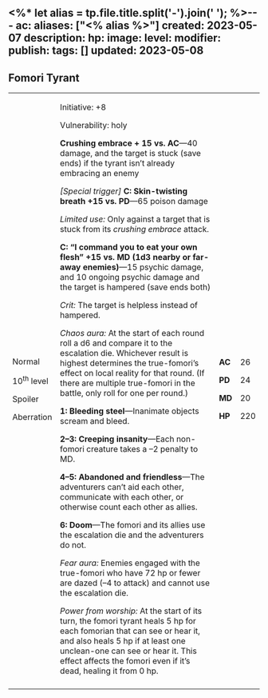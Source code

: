 <%* let alias = tp.file.title.split('-').join(' '); %>---
ac: 
aliases: ["<% alias %>"]
created: 2023-05-07
description: 
hp: 
image: 
level: 
modifier: 
publish: 
tags: []
updated: 2023-05-08
---

## Fomori Tyrant

<table>
<colgroup>
<col style="width: 16%" />
<col style="width: 71%" />
<col style="width: 5%" />
<col style="width: 6%" />
</colgroup>
<tbody>
<tr class="odd">
<td><p>Normal</p>
<p>10<sup>th</sup> level</p>
<p>Spoiler</p>
<p>Aberration</p></td>
<td><p>Initiative: +8</p>
<p>Vulnerability: holy</p>
<p><strong>Crushing embrace + 15 vs. AC</strong>—40 damage, and the
target is stuck (save ends) if the tyrant isn’t already embracing an
enemy</p>
<p><em>[Special trigger]</em> <strong>C: Skin-twisting breath +15 vs.
PD</strong>—65 poison damage</p>
<p><em>Limited use:</em> Only against a target that is stuck from its
<em>crushing embrace</em> attack.</p>
<p><strong>C: “I command you to eat your own flesh” +15 vs. MD (1d3
nearby or far-away enemies)</strong>—15 psychic damage, and 10 ongoing
psychic damage and the target is hampered (save ends both)</p>
<p><em>Crit:</em> The target is helpless instead of hampered.</p>
<p><em>Chaos aura:</em> At the start of each round roll a d6 and compare
it to the escalation die. Whichever result is highest determines the
true-fomori’s effect on local reality for that round. (If there are
multiple true-fomori in the battle, only roll for one per round.)</p>
<p><strong>1: Bleeding steel</strong>—Inanimate objects scream and
bleed.</p>
<p><strong>2–3: Creeping insanity</strong>—Each non-fomori creature
takes a –2 penalty to MD.</p>
<p><strong>4–5: Abandoned and friendless</strong>—The adventurers can’t
aid each other, communicate with each other, or otherwise count each
other as allies.</p>
<p><strong>6: Doom</strong>—The fomori and its allies use the escalation
die and the adventurers do not.</p>
<p><em>Fear aura:</em> Enemies engaged with the true-fomori who have 72
hp or fewer are dazed (–4 to attack) and cannot use the escalation
die.</p>
<p><em>Power from worship:</em> At the start of its turn, the fomori
tyrant heals 5 hp for each fomorian that can see or hear it, and also
heals 5 hp if at least one unclean-one can see or hear it. This effect
affects the fomori even if it’s dead, healing it from 0 hp.</p></td>
<td><p><strong>AC</strong></p>
<p><strong>PD</strong></p>
<p><strong>MD</strong></p>
<p><strong>HP</strong></p></td>
<td><p>26</p>
<p>24</p>
<p>20</p>
<p>220</p></td>
</tr>
<tr class="even">
<td></td>
<td></td>
<td></td>
<td></td>
</tr>
</tbody>
</table>
